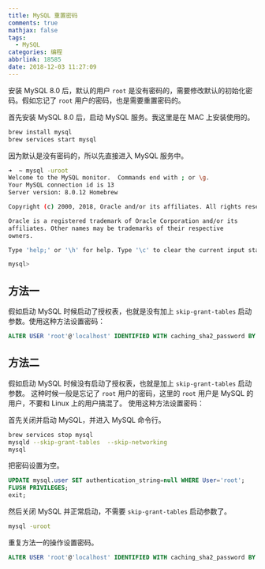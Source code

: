 ```yaml
---
title: MySQL 重置密码
comments: true
mathjax: false
tags:
  - MySQL
categories: 编程
abbrlink: 18585
date: 2018-12-03 11:27:09
---
```


安装 MySQL 8.0 后，默认的用户 `root` 是没有密码的，需要修改默认的初始化密码。假如忘记了 `root` 用户的密码，也是需要重置密码的。

<!--more-->

首先安装 MySQL 8.0 后，启动 MySQL 服务。我这里是在 MAC 上安装使用的。

```sh
brew install mysql
brew services start mysql
```

因为默认是没有密码的，所以先直接进入 MySQL 服务中。

```sh
➜  ~ mysql -uroot
Welcome to the MySQL monitor.  Commands end with ; or \g.
Your MySQL connection id is 13
Server version: 8.0.12 Homebrew

Copyright (c) 2000, 2018, Oracle and/or its affiliates. All rights reserved.

Oracle is a registered trademark of Oracle Corporation and/or its
affiliates. Other names may be trademarks of their respective
owners.

Type 'help;' or '\h' for help. Type '\c' to clear the current input statement.

mysql>
```

## 方法一

假如启动 MySQL 时候启动了授权表，也就是没有加上 `skip-grant-tables` 启动参数。使用这种方法设置密码：

```sql
ALTER USER 'root'@'localhost' IDENTIFIED WITH caching_sha2_password BY '123456';
```

## 方法二

假如启动 MySQL 时候没有启动了授权表，也就是加上 `skip-grant-tables` 启动参数。
这种时候一般是忘记了 `root` 用户的密码，这里的 `root` 用户是 MySQL 的用户，不要和 Linux 上的用户搞混了。
使用这种方法设置密码：

首先关闭并启动 MySQL，并进入 MySQL 命令行。

```sh
brew services stop mysql
mysqld --skip-grant-tables  --skip-networking
mysql
```

把密码设置为空。

```sql
UPDATE mysql.user SET authentication_string=null WHERE User='root';
FLUSH PRIVILEGES;
exit;
```

然后关闭 MySQL 并正常启动，不需要 `skip-grant-tables` 启动参数了。

```sh
mysql -uroot
```

重复方法一的操作设置密码。

```sql
ALTER USER 'root'@'localhost' IDENTIFIED WITH caching_sha2_password BY '123456';
```
